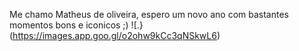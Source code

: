 Me chamo Matheus de oliveira, espero um novo ano com bastantes momentos bons e iconicos ;)
![.}(https://images.app.goo.gl/o2ohw9kCc3qNSkwL6)
